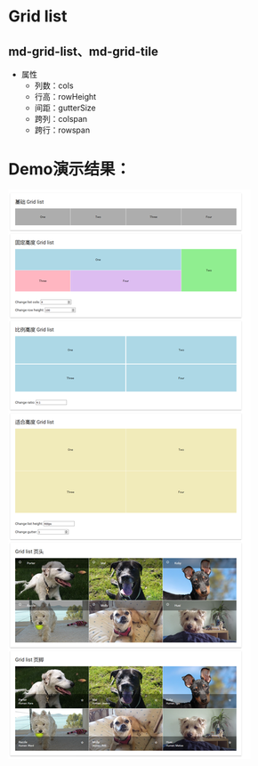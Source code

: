 # Grid list
## md-grid-list、md-grid-tile
* 属性
	* 列数：cols
	* 行高：rowHeight
	* 间距：gutterSize
	* 跨列：colspan
	* 跨行：rowspan

# Demo演示结果：
![Demo](grid-list_demo.png)